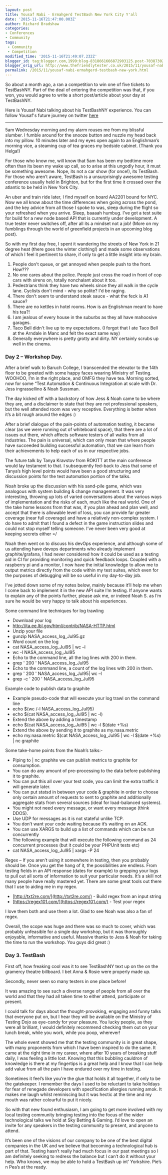 ```yaml
---
layout: post
title: Yousaf Nabi - Ermahgerd TestBash New York City Y'all
date: '2015-11-16T21:47:00.003Z'
author: Richard Bradshaw
categories:
- Conferences
- Community
tags: 
 - Community
 - Competition
modified_time: '2015-11-16T21:49:07.232Z'
blogger_id: tag:blogger.com,1999:blog-8318661666872903125.post-7038730230116677357
blogger_orig_url: http://www.thefriendlytester.co.uk/2015/11/yousaf-nabi-ermahgerd-testbash-new-york.html
permalink: /2015/11/yousaf-nabi-ermahgerd-testbash-new-york.html
---
```


So about a month ago, a ran a competition to win one of five tickets to TestBashNY. Part of the deal of entering the competition was that, if you won, you would agree to write a short post/article about your day at TestBashNY.  

Here is Yousaf Nabi talking about his TestBashNY experience. You can follow Yousaf's future journey on twitter [here](https://twitter.com/YOU54F)  

---

5am Wednesday morning and my alarm rouses me from my blissful slumber. I fumble around for the snooze button and nuzzle my head back into my pillow. 10 minutes later and my eyes open again to an Englishman’s morning vice, a steaming cup of tea graces my bedside cabinet. (Thank you Helga!)  

For those who know me, will know that 5am has been my bedtime more often than its been my wake up call, so to arise at this ungodly hour, it must be something awesome. Nope, its not a car show (for once!), its TestBash. For those who aren’t aware, TestBash is a unsurprisingly awesome testing conference usually held in Brighton, but for the first time it crossed over the atlantic to be held in New York City.  

An uber and train ride later, I find myself on board AA2201 bound for NYC. Now we all know about the time differences when going across the pond, and the key advice from all those I spoke to was, sleep during the flight so your refreshed when you arrive. Sleep, baaaah humbug. I’ve got a test suite for build for a new node based API that is currently under development. A true tester never switches off, after all its a mindset not a job! (More on my fumblings through the world of greenfield projects in an upcoming blog post).  

So with my first day free, I spent it wandering the streets of New York in 21 degree heat (there goes the winter clothing!) and made some observations of which I feel it pertinent to share, if only to get a little insight into my brain.  

1.  People don't queue, or get annoyed when people push to the front. How??? 
2.  No one cares about the police. People just cross the road in front of cop cars with sirens on, totally nonchalant about it too.  
3.  Pedestrians think they have two wheels since they all walk in the cycle lane. Cyclists don't mind - why so polite? I'd be raging.  
4.  There don't seem to understand steak sauce - what the feck is A1 sauce?  
5.  There are no kettles in hotel rooms. How is an Englishman meant to have his tea?!  
6.  I am jealous of every house in the suburbs as they all have mahoosive garages.  
7.  Taco Bell didn't live up to my expectations. (I forgot that I ate Taco Bell at the Arndale in Manc and felt the exact same way) 
8.  Generally everywhere is pretty grotty and dirty. NY certainly scrubs up well in the cinema.

### Day 2 – Workshop Day.

After a brief walk to Baruch College, I transcended the elevator to the 14th floor to be greeted with some happy faces wearing Ministry of Testing. WOOHOO, I’m in the right place, and OMFG they have tea. Morning sorted, now for some “Test Automation & Continuous Integration at scale with Dr. Jess ingrassellino & Noah Sussman.  

The day kicked off with a backstory of how Jess & Noah came to be where they are, and a disclaimer to state that they are not professional speakers, but the well attended room was very receptive. Everything is better when it’s a bit rough around the edges :)  

After a brief dialogue of the pain-points of automation testing, it became clear (as we were running out of whiteboard space), that there are a lot of issues out there, which affects software testers of all walks from all industries. The pain is universal, which can only mean that where people have succeeded building successful automation, that we can learn from their achievements to help each of us in our respective jobs.  

The future talk by Tanya Kravstov from ROKITT at the main conference would lay testament to that. I subsequently fed-back to Jess that some of Tanya’s high level points would have been a good structuring and discussion points for the test automation portion of the talks.  

Noah broke up the discussion with his sand-pile game, which was analogous with system building & change management. It was very interesting, throwing up lots of varied conversations about the various ways of implementation and the risks of each, much like the real world. One of the take home lessons from that was, if you plan ahead and plan well, and accept that there is allowable level of loss, you can provide far greater coverage (near full coverage) and have a relatively non-complex system. I do have to admit that I found a defect in the game instruction slides and could not stop myself telling someone. I’ve never been very good at keeping secrets either =/  

Noah then went on to discuss his devOps experience, and although some of us attending have devops departments who already implement graphite/grafana, I had never considered how it could be used as a testing aid in CI for providing monitoring and quick feedback loops. Coupled with a raspberry pi and a monitor, I now have the initial knowledge to allow me to output metrics directly from the code within my test suites, which even for the purposes of debugging will be so useful in my day-to-day job.  

I’ve jotted down some of my notes below, mainly because it’ll help me when I come back to implement it in the new API suite I’m testing. If anyone wants to explain any of the points further, please ask me, or indeed Noah S. as I’m sure he would be very happy to talk about his experiences.  

Some command line techniques for log trawling  

*   Download your log
*   http://ita.ee.lbl.gov/html/contrib/NASA-HTTP.html
*   Unzip your file
*   gunzip NASA_access_log_Jul95.gz
*   Word count on the log
*   cat NASA_access_log_Jul95 \| wc –l
*   wc -l NASA_access_log_Jul95
*   Echo to the command line, all the log lines with 200 in them.
*   grep ' 200 ' NASA_access_log_Jul95
*   Echo to the command line, a count of the log lines with 200 in them.
*   grep ' 200 ' NASA_access_log_Jul95\| wc –l
*   grep -c ' 200 ' NASA_access_log_Jul95  

Example code to publish data to graphite  
*   Example pseudo-code that will execute your log trawl on the command line
*   echo $(wc /-l NASA_access_log_Jul95)
*   echo $(cat NASA_access_log_Jul95 \| wc -l)
*   Extend the above by adding a timestamp
*   echo $(cat NASA_access_log_Jul95 \| wc -l $(date +%s)
*   Extend the above by sending it to graphite as my.nasa.metric
*   echo my.nasa.metric $(cat NASA_access_log_Jul95 \| wc -l $(date +%s) \| nc graphite 

Some take-home points from the Noah’s talks:-  
*   Piping to \| nc graphite we can publish metrics to graphite for consumption.
*   You can do any amount of pre-processing to the data before publishing it to graphite.
*   You can put this all over your test code, you can limit the extra traffic it will generate later.
*   You can put statsd in between your code & graphite in order to choose only certain amount of requests to sent to graphite and additionally aggregate stats from several sources (ideal for load-balanced systems).
*   You might not need every message, or want every message (think DDOS).
*   Use UDP for messages as it is not stateful unlike TCP.
*   You don’t want your code waiting because it’s waiting on an ACK.
*   You can use XARGS to build up a list of commands which can be run concurrently
*   The following example that will execute the following command as 24 concurrent processes (but it could be your PHPUnit tests etc)
*   cat NASA_access_log_Jul95 \| xargs -P 24

Regex – If you aren’t using it somewhere in testing, then you probably should be. Once you get the hang of it, the possibilities are endless. From testing fields in an API response (dates for example) to grepping your logs to pull out all sorts of information to suit your particular needs. It’s a skill not many people have really mastered yet. There are some great tools out there that I use to aiding me in my regex.  
*   [http://txt2re.com/](http://txt2re.com/) - Build regex from an input string
*   [https://regex101.com/](https://regex101.com/) - Test your regex

I love them both and use them a lot. Glad to see Noah was also a fan of regex.  

Overall, the scope was huge and there was so much to cover, which was probably unfeasible for a single day workshop, but it was thoroughly enjoyable, informative and useful. Massive thanks to Jess & Noah for taking the time to run the workshop. You guys did great :)  

### Day 3\. TestBash

First off, how freaking cool was it to see TestBashNY text up on the on the gramercy theatre billboard. I bet Anna & Rosie were properly made up.  

Secondly, never seen so many testers in one place before!  

It was amazing to see such a diverse range of people from all over the world and that they had all taken time to either attend, participate or present.  

I could talk for days about the thought-provoking, engaging and funny talks that everyone put on, but I hear they will be available on the Ministry of Testing Dojo as eye-candy for your pleasure. You lucky people, as they were all brilliant, I would definitely recommend checking them out on your lunch break, while you work, while you poop, wherever!  

The whole event showed me that the testing community is in great shape, with many proponents from which I have been inspired to do the same. It came at the right time in my career, where after 10 years of breaking stuff daily, I was feeling a little lost. Knowing that this bubbling cauldron of knowledge is there at my fingertips is a great help and I know that I can help add value from all the pain I have endured over my time in testing.  

Sometimes it feel’s like you’re the glue that holds it all together, if only to be the gatekeeper. I remember the days I used to be reluctant to take holidays for fear of renegade developers with specification allergies running amok. It makes me laugh whilst reminiscing but it was hectic at the time and my mouth was rather colourful to put it nicely.  

So with that new found enthusiasm, I am going to get more involved with my local testing community bringing testing into the focus of the wider technological talks we hold at Sky Betting & Gaming. I’d love to open an invite for any speakers in the testing community to present, and anyone to attend.  

It’s been one of the visions of our company to be one of the best digital companies in the UK and we believe that becoming a technological hub is part of that. Testing hasn’t really had much focus in our past meetings so I am definitely seeking to redress the balance but I can’t do it without your help. Who knows, we may be able to hold a TestBash up int’ Yorkshire. Pie’s n Pea’s at the ready.